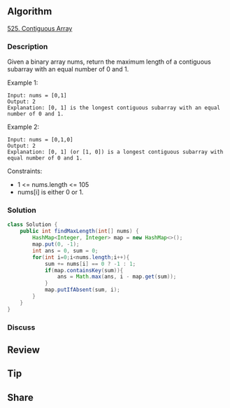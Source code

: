 ## Algorithm

[525. Contiguous Array](https://leetcode.com/problems/contiguous-array/)

### Description

Given a binary array nums, return the maximum length of a contiguous subarray with an equal number of 0 and 1.

Example 1:

```
Input: nums = [0,1]
Output: 2
Explanation: [0, 1] is the longest contiguous subarray with an equal number of 0 and 1.
```

Example 2:

```
Input: nums = [0,1,0]
Output: 2
Explanation: [0, 1] (or [1, 0]) is a longest contiguous subarray with equal number of 0 and 1.
```

Constraints:

- 1 <= nums.length <= 105
- nums[i] is either 0 or 1.

### Solution

```java
class Solution {
    public int findMaxLength(int[] nums) {
        HashMap<Integer, Integer> map = new HashMap<>();
        map.put(0, -1);
        int ans = 0, sum = 0;
        for(int i=0;i<nums.length;i++){
            sum += nums[i] == 0 ? -1 : 1;
            if(map.containsKey(sum)){
                ans = Math.max(ans, i - map.get(sum));
            }
            map.putIfAbsent(sum, i);
        }
    }
}
```

### Discuss

## Review


## Tip


## Share
